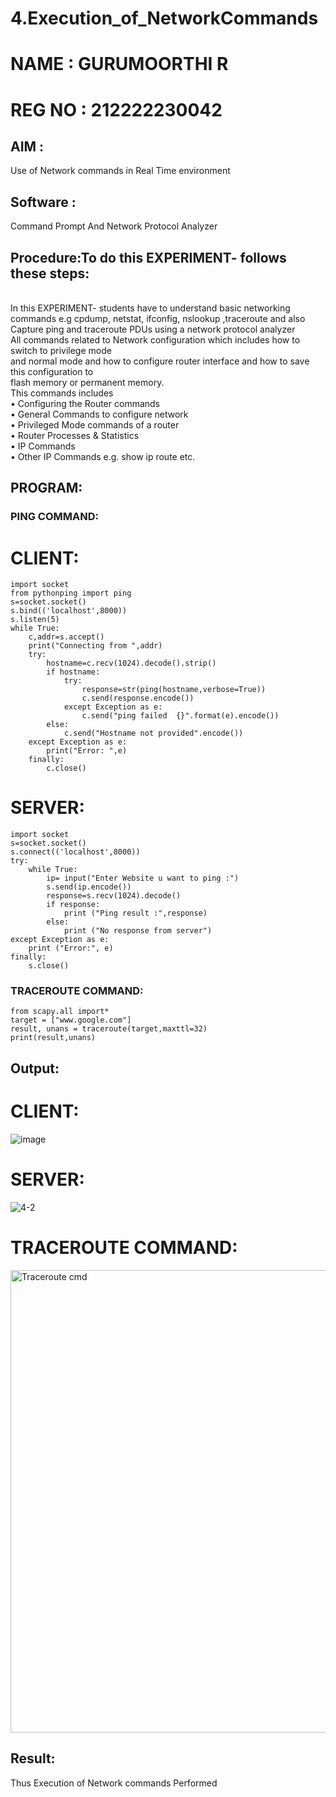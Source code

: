 # 4.Execution_of_NetworkCommands
# NAME : GURUMOORTHI R
# REG NO : 212222230042
## AIM :
Use of Network commands in Real Time environment
## Software :
Command Prompt And Network Protocol Analyzer
## Procedure:To do this EXPERIMENT- follows these steps:
<BR>
In this EXPERIMENT- students have to understand basic networking commands e.g cpdump, netstat, ifconfig, nslookup ,traceroute and also Capture ping and traceroute PDUs using a network protocol analyzer 
<BR>
All commands related to Network configuration which includes how to switch to privilege mode
<BR>
and normal mode and how to configure router interface and how to save this configuration to
<BR>
flash memory or permanent memory.
<BR>
This commands includes
<BR>
• Configuring the Router commands
<BR>
• General Commands to configure network
<BR>
• Privileged Mode commands of a router 
<BR>
• Router Processes & Statistics
<BR>
• IP Commands
<BR>
• Other IP Commands e.g. show ip route etc.
<BR>

## PROGRAM:
### PING COMMAND:

# CLIENT:
```
import socket
from pythonping import ping
s=socket.socket()
s.bind(('localhost',8000))
s.listen(5)
while True:
    c,addr=s.accept()
    print("Connecting from ",addr)
    try:
        hostname=c.recv(1024).decode().strip()
        if hostname:
            try:
                response=str(ping(hostname,verbose=True))
                c.send(response.encode())
            except Exception as e:
                c.send("ping failed  {}".format(e).encode())
        else:
            c.send("Hostname not provided".encode())
    except Exception as e:
        print("Error: ",e)
    finally:
        c.close()
```
# SERVER:
```
import socket
s=socket.socket()
s.connect(('localhost',8000))
try:
    while True:
        ip= input("Enter Website u want to ping :")
        s.send(ip.encode())
        response=s.recv(1024).decode()
        if response:
            print ("Ping result :",response)
        else:
            print ("No response from server")
except Exception as e:
    print ("Error:", e)
finally:
    s.close()

```

### TRACEROUTE COMMAND:
```
from scapy.all import* 
target = ["www.google.com"] 
result, unans = traceroute(target,maxttl=32) 
print(result,unans)
```
## Output:

# CLIENT:

![image](https://github.com/DHIRAVIYASUNDARAM/4.Execution_of_NetworkCommends/assets/165143880/1fb9eae4-22c1-436e-a964-973c622852df)

# SERVER:

![4-2](https://github.com/VPOOJAASREE/4.Execution_of_NetworkCommends/assets/155145525/ee38335b-f844-4f1a-94fd-aec00c83371b)

# TRACEROUTE COMMAND:

<img width="740" alt="Traceroute cmd" src="https://github.com/Ganesh23013987/4.Execution_of_NetworkCommends/assets/147473768/d689bf3e-8c86-4991-b7dd-258e6329d92b">

## Result:
Thus Execution of Network commands Performed 
